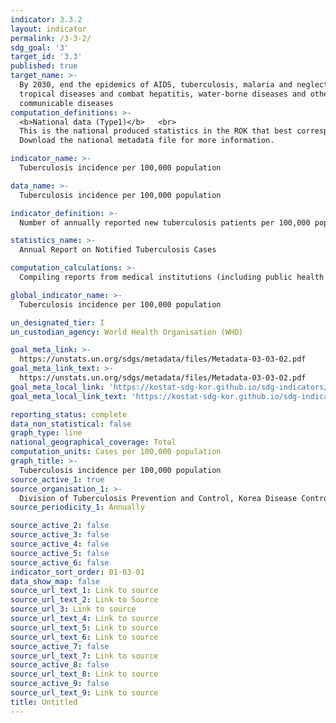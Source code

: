 ```yaml
---
indicator: 3.3.2
layout: indicator
permalink: /3-3-2/
sdg_goal: '3'
target_id: '3.3'
published: true
target_name: >-
  By 2030, end the epidemics of AIDS, tuberculosis, malaria and neglected
  tropical diseases and combat hepatitis, water-borne diseases and other
  communicable diseases
computation_definitions: >-
  <b>National data (Type1)</b>   <br>
  This is the national produced statistics in the ROK that best corresponds to the definition of UN SDGs indicators. <br>
  Download the national metadata file for more information.

indicator_name: >-
  Tuberculosis incidence per 100,000 population

data_name: >-
  Tuberculosis incidence per 100,000 population

indicator_definition: >-
  Number of annually reported new tuberculosis patients per 100,000 population 

statistics_name: >-
  Annual Report on Notified Tuberculosis Cases

computation_calculations: >-
  Compiling reports from medical institutions (including public health centers), which should be filed with the integrated diseases and health management system within 24 hours whenever they give diagnosis and/or treat tuberculosis patients

global_indicator_name: >-
  Tuberculosis incidence per 100,000 population

un_designated_tier: I
un_custodian_agency: World Health Organisation (WHO)

goal_meta_link: >-
  https://unstats.un.org/sdgs/metadata/files/Metadata-03-03-02.pdf   
goal_meta_link_text: >-
  https://unstats.un.org/sdgs/metadata/files/Metadata-03-03-02.pdf   
goal_meta_local_link: 'https://kostat-sdg-kor.github.io/sdg-indicators/public/data/Metadata-03-03-02_ENG.pdf'
goal_meta_local_link_text: 'https://kostat-sdg-kor.github.io/sdg-indicators/public/data/Metadata-03-03-02_ENG.pdf'

reporting_status: complete
data_non_statistical: false
graph_type: line
national_geographical_coverage: Total
computation_units: Cases per 100,000 population
graph_title: >-
  Tuberculosis incidence per 100,000 population
source_active_1: true
source_organisation_1: >-
  Division of Tuberculosis Prevention and Control, Korea Disease Control and Prevention Agency
source_periodicity_1: Annually 

source_active_2: false
source_active_3: false
source_active_4: false
source_active_5: false
source_active_6: false
indicator_sort_order: 01-03-01
data_show_map: false
source_url_text_1: Link to source
source_url_text_2: Link to Source
source_url_3: Link to source
source_url_text_4: Link to source
source_url_text_5: Link to source
source_url_text_6: Link to source
source_active_7: false
source_url_text_7: Link to source
source_active_8: false
source_url_text_8: Link to source
source_active_9: false
source_url_text_9: Link to source
title: Untitled
---
```

